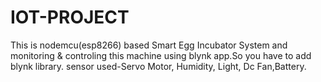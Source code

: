 # IOT-PROJECT
This is nodemcu(esp8266) based Smart Egg Incubator System and  monitoring & controling 
this machine using blynk app.So you have to add blynk library.
sensor used-Servo Motor,
            Humidity,
            Light,
            Dc Fan,Battery.
            
